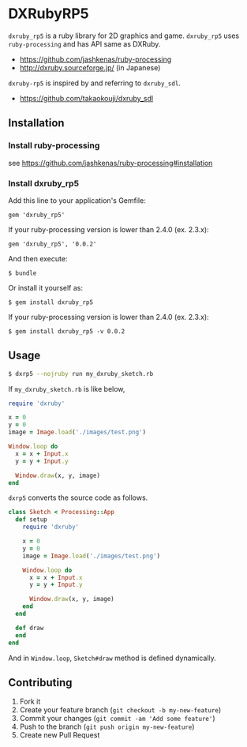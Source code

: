 # DXRubyRP5

`dxruby_rp5` is a ruby library for 2D graphics and game. `dxruby_rp5`
uses `ruby-processing` and has API same as DXRuby.

* https://github.com/jashkenas/ruby-processing
* http://dxruby.sourceforge.jp/ (in Japanese)

`dxruby-rp5` is inspired by and referring to `dxruby_sdl`.

* https://github.com/takaokouji/dxruby_sdl

## Installation

### Install ruby-processing

see https://github.com/jashkenas/ruby-processing#installation

### Install dxruby_rp5

Add this line to your application's Gemfile:

    gem 'dxruby_rp5'

If your ruby-processing version is lower than 2.4.0 (ex. 2.3.x):

    gem 'dxruby_rp5', '0.0.2'

And then execute:

    $ bundle

Or install it yourself as:

    $ gem install dxruby_rp5

If your ruby-processing version is lower than 2.4.0 (ex. 2.3.x):

    $ gem install dxruby_rp5 -v 0.0.2

## Usage

```bash
$ dxrp5 --nojruby run my_dxruby_sketch.rb
```

If `my_dxruby_sketch.rb` is like below,

```ruby
require 'dxruby'

x = 0
y = 0
image = Image.load('./images/test.png')

Window.loop do
  x = x + Input.x
  y = y + Input.y

  Window.draw(x, y, image)
end
```

`dxrp5` converts the source code as follows.

```ruby
class Sketch < Processing::App
  def setup
    require 'dxruby'

    x = 0
    y = 0
    image = Image.load('./images/test.png')

    Window.loop do
      x = x + Input.x
      y = y + Input.y

      Window.draw(x, y, image)
    end
  end

  def draw
  end
end
```

And in `Window.loop`, `Sketch#draw` method is defined dynamically.

## Contributing

1. Fork it
2. Create your feature branch (`git checkout -b my-new-feature`)
3. Commit your changes (`git commit -am 'Add some feature'`)
4. Push to the branch (`git push origin my-new-feature`)
5. Create new Pull Request
